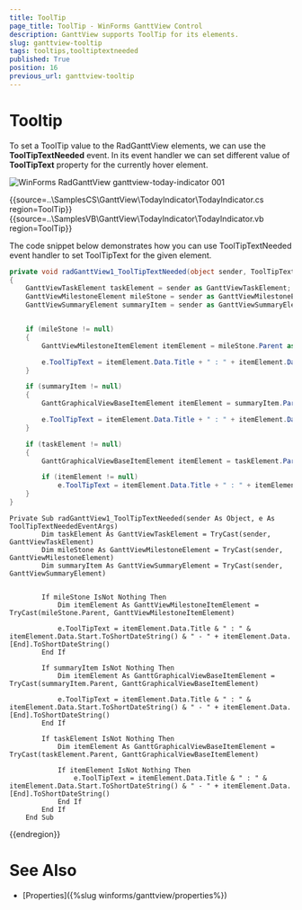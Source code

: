 ```yaml
---
title: ToolTip
page_title: ToolTip - WinForms GanttView Control
description: GanttView supports ToolTip for its elements.
slug: ganttview-tooltip
tags: tooltips,tooltiptextneeded
published: True
position: 16
previous_url: ganttview-tooltip
---
```


# Tooltip
 
To set a ToolTip value to the RadGanttView elements, we can use the __ToolTipTextNeeded__ event. In its event handler we can set different value of __ToolTipText__ property for the currently hover element. 

![WinForms RadGanttView ganttview-today-indicator 001](images/ganttview-tooltip001.png)


{{source=..\SamplesCS\GanttView\TodayIndicator\TodayIndicator.cs region=ToolTip}} 
{{source=..\SamplesVB\GanttView\TodayIndicator\TodayIndicator.vb region=ToolTip}} 

The code snippet below demonstrates how you can use ToolTipTextNeeded event handler to set ToolTipText for the given element.

````C#
private void radGanttView1_ToolTipTextNeeded(object sender, ToolTipTextNeededEventArgs e)
{
    GanttViewTaskElement taskElement = sender as GanttViewTaskElement;
    GanttViewMilestoneElement mileStone = sender as GanttViewMilestoneElement;
    GanttViewSummaryElement summaryItem = sender as GanttViewSummaryElement;


    if (mileStone != null)
    {
        GanttViewMilestoneItemElement itemElement = mileStone.Parent as GanttViewMilestoneItemElement;

        e.ToolTipText = itemElement.Data.Title + " : " + itemElement.Data.Start.ToShortDateString() + " - " + itemElement.Data.End.ToShortDateString();
    }

    if (summaryItem != null)
    {
        GanttGraphicalViewBaseItemElement itemElement = summaryItem.Parent as GanttGraphicalViewBaseItemElement;

        e.ToolTipText = itemElement.Data.Title + " : " + itemElement.Data.Start.ToShortDateString() + " - " + itemElement.Data.End.ToShortDateString();
    }

    if (taskElement != null)
    {
        GanttGraphicalViewBaseItemElement itemElement = taskElement.Parent as GanttGraphicalViewBaseItemElement;

        if (itemElement != null)
            e.ToolTipText = itemElement.Data.Title + " : " + itemElement.Data.Start.ToShortDateString() + " - " + itemElement.Data.End.ToShortDateString();
    }
}

````
````VB.NET
Private Sub radGanttView1_ToolTipTextNeeded(sender As Object, e As ToolTipTextNeededEventArgs)
        Dim taskElement As GanttViewTaskElement = TryCast(sender, GanttViewTaskElement)
        Dim mileStone As GanttViewMilestoneElement = TryCast(sender, GanttViewMilestoneElement)
        Dim summaryItem As GanttViewSummaryElement = TryCast(sender, GanttViewSummaryElement)


        If mileStone IsNot Nothing Then
            Dim itemElement As GanttViewMilestoneItemElement = TryCast(mileStone.Parent, GanttViewMilestoneItemElement)

            e.ToolTipText = itemElement.Data.Title & " : " & itemElement.Data.Start.ToShortDateString() & " - " + itemElement.Data.[End].ToShortDateString()
        End If

        If summaryItem IsNot Nothing Then
            Dim itemElement As GanttGraphicalViewBaseItemElement = TryCast(summaryItem.Parent, GanttGraphicalViewBaseItemElement)

            e.ToolTipText = itemElement.Data.Title & " : " & itemElement.Data.Start.ToShortDateString() & " - " + itemElement.Data.[End].ToShortDateString()
        End If

        If taskElement IsNot Nothing Then
            Dim itemElement As GanttGraphicalViewBaseItemElement = TryCast(taskElement.Parent, GanttGraphicalViewBaseItemElement)

            If itemElement IsNot Nothing Then
                e.ToolTipText = itemElement.Data.Title & " : " & itemElement.Data.Start.ToShortDateString() & " - " + itemElement.Data.[End].ToShortDateString()
            End If
        End If
    End Sub

````

{{endregion}} 


# See Also

* [Properties]({%slug winforms/ganttview/properties%})
